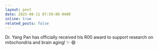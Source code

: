 ```yaml
---
layout: post
date: 2025-08-11 07:59:00-0400
inline: true
related_posts: false
---
```


Dr. Yang Pan has officially received his R00 award to support research on mitochondria and brain aging! :sparkles: :smile:

